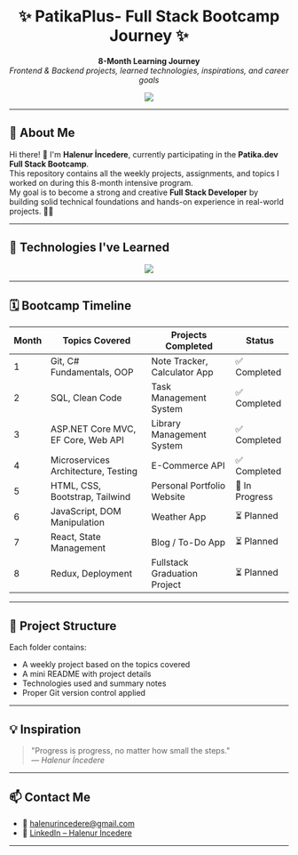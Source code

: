 <h1 align="center">✨ PatikaPlus- Full Stack Bootcamp Journey ✨</h1>

<p align="center">
  <b>8-Month Learning Journey</b><br>
  <i>Frontend & Backend projects, learned technologies, inspirations, and career goals</i>
</p>

<p align="center">
  <img src="https://readme-typing-svg.demolab.com/?lines=Hello+I'm+Halenur!;Welcome+to+my+coding+journey.;Let’s+build+and+grow+together!&center=true&width=400&height=45">
</p>

---

## 🚀 About Me

Hi there! 👋 I'm **Halenur İncedere**, currently participating in the **Patika.dev Full Stack Bootcamp**.  
This repository contains all the weekly projects, assignments, and topics I worked on during this 8-month intensive program.  
My goal is to become a strong and creative **Full Stack Developer** by building solid technical foundations and hands-on experience in real-world projects. 👩‍💻

---

## 🧠 Technologies I've Learned

<p align="center">
  <img src="https://skillicons.dev/icons?i=html,css,js,react,redux,tailwind,bootstrap,cs,dotnet,postgresql,git,github,vscode" />
</p>

---

## 🗓️ Bootcamp Timeline

| Month | Topics Covered                         | Projects Completed                     | Status         |
|-------|----------------------------------------|----------------------------------------|----------------|
| 1     | Git, C# Fundamentals, OOP              | Note Tracker, Calculator App           | ✅ Completed    |
| 2     | SQL, Clean Code                        | Task Management System                 | ✅ Completed    |
| 3     | ASP.NET Core MVC, EF Core, Web API     | Library Management System              | ✅ Completed    |
| 4     | Microservices Architecture, Testing    | E-Commerce API                         | ✅ Completed    |
| 5     | HTML, CSS, Bootstrap, Tailwind         | Personal Portfolio Website             | 🚧 In Progress  |
| 6     | JavaScript, DOM Manipulation           | Weather App                            | ⏳ Planned      |
| 7     | React, State Management                | Blog / To-Do App                       | ⏳ Planned      |
| 8     | Redux, Deployment                      | Fullstack Graduation Project           | ⏳ Planned      |

---

## 📂 Project Structure

Each folder contains:
- A weekly project based on the topics covered
- A mini README with project details
- Technologies used and summary notes
- Proper Git version control applied

---

## 💡 Inspiration

> "Progress is progress, no matter how small the steps."  
> — *Halenur İncedere*

---

## 📫 Contact Me

- 📧 halenurincedere@gmail.com  
- 🔗 [LinkedIn – Halenur İncedere](https://www.linkedin.com/in/halenurincedere)

---